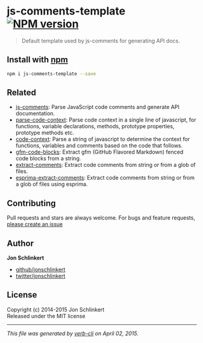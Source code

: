 # js-comments-template [![NPM version](https://badge.fury.io/js/js-comments-template.svg)](http://badge.fury.io/js/js-comments-template)

> Default template used by js-comments for generating API docs.

## Install with [npm](npmjs.org)

```bash
npm i js-comments-template --save
```

## Related
 * [js-comments](https://github.com/jonschlinkert/js-comments): Parse JavaScript code comments and generate API documentation.
 * [parse-code-context](https://github.com/jonschlinkert/parse-code-context): Parse code context in a single line of javascript, for functions, variable declarations, methods, prototype properties, prototype methods etc.
 * [code-context](https://github.com/jonschlinkert/code-context): Parse a string of javascript to determine the context for functions, variables and comments based on the code that follows.
 * [gfm-code-blocks](https://github.com/jonschlinkert/gfm-code-blocks): Extract gfm (GitHub Flavored Markdown) fenced code blocks from a string.
 * [extract-comments](https://github.com/jonschlinkert/extract-comments): Extract code comments from string or from a glob of files.
 * [esprima-extract-comments](https://github.com/jonschlinkert/esprima-extract-comments): Extract code comments from string or from a glob of files using esprima.  

## Contributing
Pull requests and stars are always welcome. For bugs and feature requests, [please create an issue](https://github.com/jonschlinkert/js-comments-template/issues)

## Author

**Jon Schlinkert**

+ [github/jonschlinkert](https://github.com/jonschlinkert)
+ [twitter/jonschlinkert](http://twitter.com/jonschlinkert) 

## License
Copyright (c) 2014-2015 Jon Schlinkert  
Released under the MIT license

***

_This file was generated by [verb-cli](https://github.com/assemble/verb-cli) on April 02, 2015._
